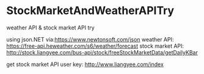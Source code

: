 # StockMarketAndWeatherAPITry
weather API &amp; stock market API try

using json.NET via:https://www.newtonsoft.com/json
weather API: https://free-api.heweather.com/s6/weather/forecast
stock market API: http://stock.liangyee.com/bus-api/stock/freeStockMarketData/getDailyKBar

get stock market API user key: http://www.liangyee.com/index
